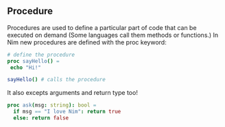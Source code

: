 ## Procedure

Procedures are used to define a particular part of code that can be executed on demand (Some languages call them methods or functions.) In Nim new procedures are defined with the proc keyword:

```nim
# define the procedure
proc sayHello() =
 echo "Hi!"

sayHello() # calls the procedure
```

It also excepts arguments and return type too!

```nim
proc ask(msg: string): bool =
  if msg == "I love Nim": return true
  else: return false
```
